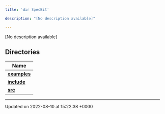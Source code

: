 ```yaml
---
title: 'dir SpecBit'

description: "[No description available]"

---
```







[No description available]

## Directories

| Name           |
| -------------- |
| **[examples](/documentation/code/gambit_2.2/files/dir_cc061c10d97e137342b37156734d49fa/#dir-examples)**  |
| **[include](/documentation/code/gambit_2.2/files/dir_3e780b8b8b0b785a128ffd7efbd03579/#dir-include)**  |
| **[src](/documentation/code/gambit_2.2/files/dir_5a8186266a909d0ed6ad73c54fa9897d/#dir-src)**  |






-------------------------------

Updated on 2022-08-10 at 15:22:38 +0000
